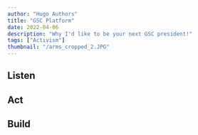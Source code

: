 ```yaml
---
author: "Hugo Authors"
title: "GSC Platform"
date: 2022-04-06
description: "Why I'd like to be your next GSC president!"
tags: ["Activism"]
thumbnail: "/arms_cropped_2.JPG"
---
```


## Listen

## Act

## Build
